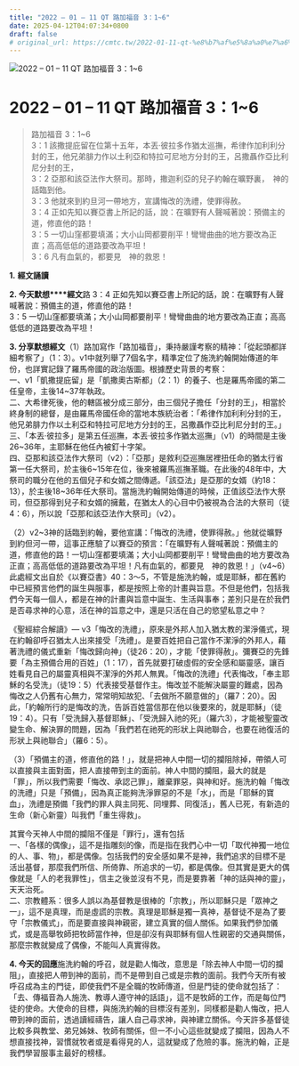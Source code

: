 ```yaml
---
title: "2022 – 01 – 11 QT 路加福音 3：1~6"
date: 2025-04-12T04:07:34+0800
draft: false
# original_url: https://cmtc.tw/2022-01-11-qt-%e8%b7%af%e5%8a%a0%e7%a6%8f%e9%9f%b3-3%ef%bc%9a16
---
```


![2022 – 01 – 11 QT 路加福音 3：1~6](/images/qt.jpg   "2022 – 01 – 11 QT 路加福音 3：1~6")

# 2022 – 01 – 11 QT 路加福音 3：1~6

> 路加福音 3：1~6  
> 3：1 該撒提庇留在位第十五年，本丟‧彼拉多作猶太巡撫，希律作加利利分封的王，他兄弟腓力作以土利亞和特拉可尼地方分封的王，呂撒聶作亞比利尼分封的王，  
> 3：2 亞那和該亞法作大祭司。那時，撒迦利亞的兒子約翰在曠野裏，　神的話臨到他。  
> 3：3 他就來到約旦河一帶地方，宣講悔改的洗禮，使罪得赦。  
> 3：4 正如先知以賽亞書上所記的話，說：在曠野有人聲喊著說：預備主的道，修直他的路！  
> 3：5 一切山窪都要填滿；大小山岡都要削平！彎彎曲曲的地方要改為正直；高高低低的道路要改為平坦！  
> 3：6 凡有血氣的，都要見　神的救恩！

**1.** **經文誦讀**

**2. 今天默想****經文**路 3：4 正如先知以賽亞書上所記的話，說：在曠野有人聲喊著說：預備主的道，修直他的路！  
3：5 一切山窪都要填滿；大小山岡都要削平！彎彎曲曲的地方要改為正直；高高低低的道路要改為平坦！

**3. 分享默想經文**（1）路加寫作「路加福音」，秉持嚴謹考察的精神：「從起頭都詳細考察了」（1：3）。v1中就列舉了7個名字，精準定位了施洗約翰開始傳道的年份，也詳實記錄了羅馬帝國的政治版圖。根據歷史背景的考察：  
一、v1「凱撒提庇留」是「凱撒奧古斯都」（2：1）的養子、也是羅馬帝國的第二任皇帝，主後14~37年執政。  
二、大希律死後，他的轄區被分成三部分，由三個兒子擔任「分封的王」，相當於終身制的總督，是由羅馬帝國任命的當地本族統治者：「希律作加利利分封的王，他兄弟腓力作以土利亞和特拉可尼地方分封的王，呂撒聶作亞比利尼分封的王。」  
三、「本丟·彼拉多」是第五任巡撫，本丟·彼拉多作猶太巡撫」（v1）的時間是主後26~36年，主耶穌在他任內被釘十字架。  
四、亞那和該亞法作大祭司（v2）：「亞那」是敘利亞巡撫居裡扭任命的猶太行省第一任大祭司，於主後6~15年在位，後來被羅馬巡撫革職。在此後的48年中，大祭司的職分在他的五個兒子和女婿之間傳遞。「該亞法」是亞那的女婿（約18：13），於主後18~36年任大祭司。當施洗約翰開始傳道的時候，正值該亞法作大祭司，但亞那得到兒子和女婿的擁戴，在猶太人的心目中仍被視為合法的大祭司（徒4：6），所以說「亞那和該亞法作大祭司」（v2）。

（2）v2~3神的話臨到約翰，要他宣講：「悔改的洗禮，使罪得赦。」他就從曠野到約但河一帶，這事正應驗了以賽亞的預言：「在曠野有人聲喊著說：預備主的道，修直他的路！一切山窪都要填滿；大小山岡都要削平！彎彎曲曲的地方要改為正直；高高低低的道路要改為平坦！凡有血氣的，都要見　神的救恩！」（v4~6）此處經文出自於《以賽亞書》40：3～5，不管是施洗約翰，或是耶穌，都在舊約中已經預言他們的誕生與服事，都是按照上帝的計畫與旨意。不但是他們，包括我們今天每一個人，都是在神的計畫與旨意中誕生、生活與事奉；差別只是在於我們是否尋求神的心意，活在神的旨意之中，還是只活在自己的慾望私意之中？

《聖經綜合解讀》— v3「悔改的洗禮」，原來是外邦人加入猶太教的潔淨儀式，現在約翰卻呼召猶太人出來接受「洗禮」。是要百姓把自己當作不潔淨的外邦人，藉著洗禮的儀式重新「悔改歸向神」（徒26：20），才能「使罪得赦」。彌賽亞的先鋒要「為主預備合用的百姓」（1：17），首先就要打破虛假的安全感和屬靈感，讓百姓看見自己的屬靈真相與不潔淨的外邦人無異。「悔改的洗禮」代表悔改，「奉主耶穌的名受洗」（徒19：5）代表接受基督作主。悔改並不能解決屬靈的難處，因為悔改之人仍舊有心無力，常常明知故犯、「去做所不願意做的」（羅7：20）。因此，「約翰所行的是悔改的洗，告訴百姓當信那在他以後要來的，就是耶穌」（徒19：4）。只有「受洗歸入基督耶穌」、「受洗歸入祂的死」（羅六3），才能被聖靈改變生命、解決罪的問題，因為「我們若在祂死的形狀上與祂聯合，也要在祂復活的形狀上與祂聯合」（羅6：5）。

（3）「預備主的道，修直他的路！」，就是把神人中間一切的攔阻除掉，帶領人可以直接與主面對面，把人直接帶到主的面前。神人中間的攔阻，最大的就是「罪」，所以我們需要「悔改、承認己罪」，離棄罪惡，與神和好。施洗約翰「悔改的洗禮」只是「預備」，因為真正能夠洗淨罪惡的不是「水」，而是「耶穌的寶血」，洗禮是預備「我們的罪人與主同死、同埋葬、同復活」，舊人已死，有新造的生命（新心新靈）叫我們「重生得救」。

其實今天神人中間的攔阻不僅是「罪行」，還有包括  
一、「各樣的偶像」，這不是指雕刻的像，而是指在我們心中一切「取代神獨一地位的人、事、物」，都是偶像。包括我們的安全感如果不是神，我們追求的目標不是活出基督，那麼我們所信、所倚靠、所追求的一切，都是偶像。但其實是更大的偶像就是「人的老我罪性」，信主之後並沒有不見，而是要靠著「神的話與神的靈」，天天治死。  
二、宗教體系：很多人誤以為基督教是很棒的「宗教」，所以耶穌只是「眾神之一」，這不是真理，而是虛謊的宗教。真理是耶穌是獨一真神，基督徒不是為了要守「宗教儀式」，而是要直接與神親密，建立真實的個人關係。如果我們參加儀式，或是高舉牧師把牧師當作神，但是卻沒有與耶穌有個人性親密的交通與關係，那麼宗教就變成了偶像，不能叫人真實得救。

**4. 今天的回應**施洗約翰的呼召，就是勸人悔改，意思是「除去神人中間一切的攔阻」，直接把人帶到神的面前，而不是帶到自己或是宗教的面前。我們今天所有被呼召成為主的門徒，即使我們不是全職的牧師傳道，但是門徒的使命就包括了：「去、傳福音為人施洗、教導人遵守神的話語」，這不是牧師的工作，而是每位門徒的使命。大使命的目標，與施洗約翰的目標沒有差別，同樣都是勸人悔改，把人帶到神的面前，透過讀經禱告，讓人自己尋求神，與神建立關係。今天許多基督徒比較多與教堂、弟兄姊妹、牧師有關係，但一不小心這些就變成了攔阻，因為人不想直接找神，習慣就牧者或是看得見的人，這就變成了危險的事。施洗約翰，正是我們學習服事主最好的榜樣。